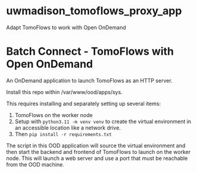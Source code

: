 # uwmadison_tomoflows_proxy_app
Adapt TomoFlows to work with Open OnDemand

# Batch Connect - TomoFlows with Open OnDemand 

An OnDemand application to launch TomoFlows as an HTTP server.

Install this repo within /var/www/ood/apps/sys.

This requires installing and separately setting up several items:

1. TomoFlows on the worker node
2.   Setup with `python3.11 -m venv venv` to create the virtual environment in an accessible location like a network drive.
3.   Then `pip install -r requirements.txt`

The script in this OOD application will source the virtual environment and then start the backend and frontend of TomoFlows to launch on the worker node.
This will launch a web server and use a port that must be reachable from the OOD machine.
